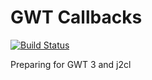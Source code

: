 # GWT Callbacks

[![Build Status](https://travis-ci.org/gwtplus/gwt-callback.svg?branch=master)](https://travis-ci.org/gwtplus/gwt-callback)

Preparing for GWT 3 and j2cl